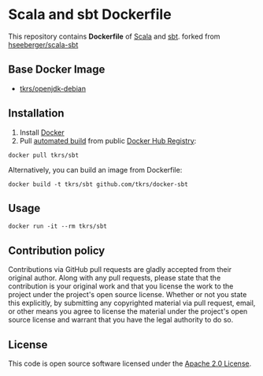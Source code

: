 # Scala and sbt Dockerfile

This repository contains **Dockerfile** of [Scala](http://www.scala-lang.org) and [sbt](http://www.scala-sbt.org). forked from [hseeberger/scala-sbt](https://github.com/hseeberger/scala-sbt)


## Base Docker Image ##

* [tkrs/openjdk-debian](https://hub.docker.com/r/tkrs/openjdk-debian)


## Installation ##

1. Install [Docker](https://www.docker.com)
2. Pull [automated build](https://hub.docker.com/r/tkrs/scala-sbt/) from public [Docker Hub Registry](https://registry.hub.docker.com):
```
docker pull tkrs/sbt
```
Alternatively, you can build an image from Dockerfile:
```
docker build -t tkrs/sbt github.com/tkrs/docker-sbt
```


## Usage ##

```
docker run -it --rm tkrs/sbt
```


## Contribution policy ##

Contributions via GitHub pull requests are gladly accepted from their original author. Along with any pull requests, please state that the contribution is your original work and that you license the work to the project under the project's open source license. Whether or not you state this explicitly, by submitting any copyrighted material via pull request, email, or other means you agree to license the material under the project's open source license and warrant that you have the legal authority to do so.


## License ##

This code is open source software licensed under the [Apache 2.0 License]("http://www.apache.org/licenses/LICENSE-2.0.html").

